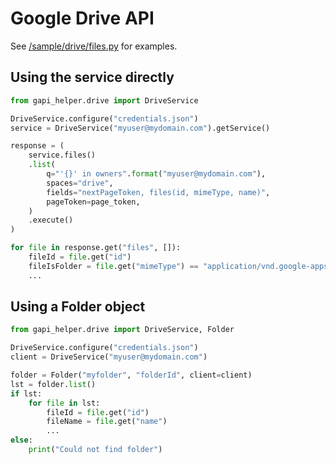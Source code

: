 # Google Drive API

See [/sample/drive/files.py](../../sample/drive/files.py) for examples.

## Using the service directly
```python
from gapi_helper.drive import DriveService

DriveService.configure("credentials.json")
service = DriveService("myuser@mydomain.com").getService()

response = (
    service.files()
    .list(
        q="'{}' in owners".format("myuser@mydomain.com"),
        spaces="drive",
        fields="nextPageToken, files(id, mimeType, name)",
        pageToken=page_token,
    )
    .execute()
)

for file in response.get("files", []):
    fileId = file.get("id")
    fileIsFolder = file.get("mimeType") == "application/vnd.google-apps.folder"
    ...
```

## Using a Folder object

```python
from gapi_helper.drive import DriveService, Folder

DriveService.configure("credentials.json")
client = DriveService("myuser@mydomain.com")

folder = Folder("myfolder", "folderId", client=client)
lst = folder.list()
if lst:
    for file in lst:
        fileId = file.get("id")
        fileName = file.get("name")
        ...
else:
    print("Could not find folder")
```
